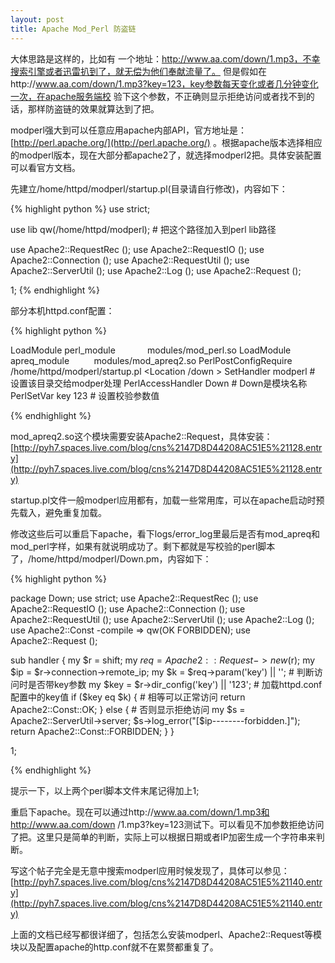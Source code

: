 ```yaml
---
layout: post
title: Apache Mod_Perl 防盗链
---
```


大体思路是这样的，比如有 一个地址：http://www.aa.com/down/1.mp3，不幸搜索引擎或者迅雷扒到了，就无偿为他们奉献流量了。 但是假如在http://www.aa.com/down/1.mp3?key=123，key参数每天变化或者几分钟变化一次，在apache服务端校 验下这个参数，不正确则显示拒绝访问或者找不到的话，那样防盗链的效果就算达到了把。

modperl强大到可以任意应用apache内部API，官方地址是：[http://perl.apache.org/](http://perl.apache.org/) 。根据apache版本选择相应的modperl版本，现在大部分都apache2了，就选择modperl2把。具体安装配置可以看官方文档。

先建立/home/httpd/modperl/startup.pl(目录请自行修改)，内容如下：

{% highlight python %}
use strict;

use lib qw(/home/httpd/modperl); # 把这个路径加入到perl lib路径

use Apache2::RequestRec ();
use Apache2::RequestIO ();
use Apache2::Connection ();
use Apache2::RequestUtil ();
use Apache2::ServerUtil ();
use Apache2::Log ();
use Apache2::Request ();

1;
{% endhighlight %}

部分本机httpd.conf配置：

{% highlight python %}

LoadModule perl_module                modules/mod_perl.so
LoadModule apreq_module             modules/mod_apreq2.so
PerlPostConfigRequire /home/httpd/modperl/startup.pl
<Location /down >
    SetHandler modperl # 设置该目录交给modper处理
    PerlAccessHandler Down # Down是模块名称
    PerlSetVar key 123 # 设置校验参数值
</Location>

{% endhighlight %}

mod_apreq2.so这个模块需要安装Apache2::Request，具体安装：[http://pyh7.spaces.live.com/blog/cns%2147D8D44208AC51E5%21128.entry](http://pyh7.spaces.live.com/blog/cns%2147D8D44208AC51E5%21128.entry)

startup.pl文件一般modperl应用都有，加载一些常用库，可以在apache启动时预先载入，避免重复加载。

修改这些后可以重启下apache，看下logs/error_log里最后是否有mod_apreq和mod_perl字样，如果有就说明成功了。剩下都就是写校验的perl脚本了，/home/httpd/modperl/Down.pm，内容如下：

{% highlight python %}

package Down;
use strict;
use Apache2::RequestRec ();
use Apache2::RequestIO ();
use Apache2::Connection ();
use Apache2::RequestUtil ();
use Apache2::ServerUtil ();
use Apache2::Log ();
use Apache2::Const -compile => qw(OK FORBIDDEN);
use Apache2::Request ();

sub handler {
    my $r = shift;
    my $req = Apache2::Request->new($r);
    my $ip = $r->connection->remote_ip;
    my $k = $req->param('key') || ''; # 判断访问时是否带key参数
    my $key = $r->dir_config('key') || '123'; # 加载httpd.conf配置中的key值
    if ($key eq $k) { # 相等可以正常访问
        return Apache2::Const::OK;
    } else { # 否则显示拒绝访问
        my $s = Apache2::ServerUtil->server;
        $s->log_error("[$ip--------forbidden.]");
        return Apache2::Const::FORBIDDEN;
    }
}

1;

{% endhighlight %}

提示一下，以上两个perl脚本文件末尾记得加上1;

重启下apache。现在可以通过http://www.aa.com/down/1.mp3和http://www.aa.com/down /1.mp3?key=123测试下。可以看见不加参数拒绝访问了把。这里只是简单的判断，实际上可以根据日期或者IP加密生成一个字符串来判断。

写这个帖子完全是无意中搜索modperl应用时候发现了，具体可以参见：
[http://pyh7.spaces.live.com/blog/cns%2147D8D44208AC51E5%21140.entry](http://pyh7.spaces.live.com/blog/cns%2147D8D44208AC51E5%21140.entry)

上面的文档已经写都很详细了，包括怎么安装modperl、Apache2::Request等模块以及配置apache的http.conf就不在累赘都重复了。

